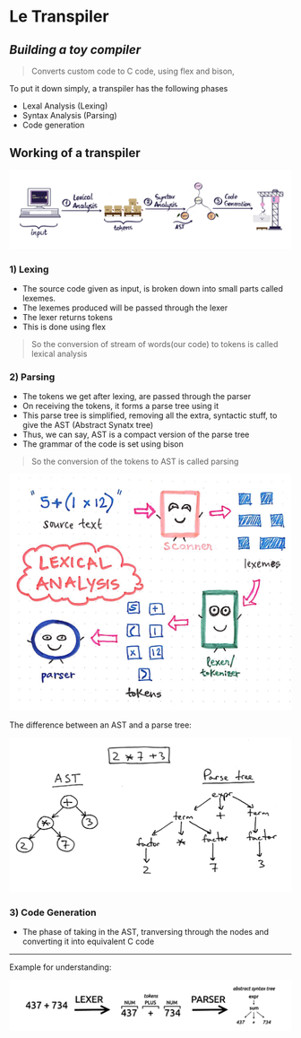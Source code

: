 # Le Transpiler
## _Building a toy compiler_

>Converts custom code to C code, using flex and bison, 

To put it down simply, a transpiler has the following phases
- Lexal Analysis (Lexing)
- Syntax Analysis (Parsing)
- Code generation

## Working of a transpiler

![working](/images/working.png)

### 1) **Lexing**

- The source code given as input, is broken down into small parts called lexemes.
- The lexemes produced will be passed through the lexer 
- The lexer returns tokens
- This is done using flex

>So the conversion of stream of words(our code) to tokens is called lexical analysis

### 2) **Parsing**


- The tokens we get after lexing, are passed through the parser
- On receiving the tokens, it forms a parse tree using it
- This parse tree is simplified, removing all the extra, syntactic stuff, to give the AST (Abstract Synatx tree)
- Thus, we can say, AST is a compact version of the parse tree
- The grammar of the code is set using bison

>So the conversion of the tokens to AST is called parsing

![phases](/images/phases.jpeg)

The difference between an AST and a parse tree:

![parsing](/images/ast.png)

### 3) **Code Generation**

- The phase of taking in the AST, tranversing through the nodes and converting it into equivalent C code
 

 ---
 Example for understanding:

 ![example](/images/example.png)



